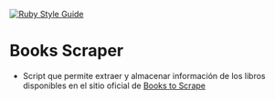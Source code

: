 [![Ruby Style Guide](https://img.shields.io/badge/code_style-rubocop-brightgreen.svg)](https://github.com/rubocop/rubocop)

# Books Scraper
- Script que permite extraer y almacenar información de los libros disponibles en el sitio oficial de [Books to Scrape](https://books.toscrape.com/)
